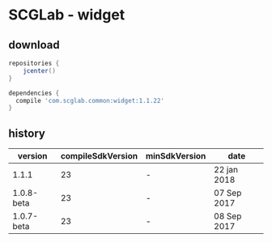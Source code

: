 SCGLab - widget
========
download
---------------------
```gradle
repositories {
    jcenter()
}

dependencies {
  compile 'com.scglab.common:widget:1.1.22'
}
```
history
---------------------
| version | compileSdkVersion | minSdkVersion | date |
| ------ | ------ | ------ | ------ |
| 1.1.1 | 23 | - | 22 jan 2018 |
| 1.0.8-beta | 23 | - | 07 Sep 2017 |
| 1.0.7-beta | 23 | - | 08 Sep 2017 |